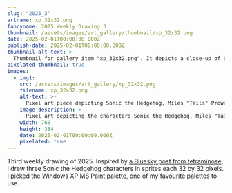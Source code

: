 ```yaml
---
slug: "2025_3"
artname: xp_32x32.png
fancyname: 2025 Weekly Drawing 3
thumbnail: /assets/images/art_gallery/thumbnail/xp_32x32.png
date: 2025-02-01T00:00:00.000Z
publish-date: 2025-02-01T00:00:00.000Z
thumbnail-alt-text: >-
  Thumbnail for gallery item "xp_32x32.png". It depicts a close-up of Sonic the Hedgehog.
pixelated-thumbnail: true
images:
  - img1:
    src: /assets/images/art_gallery/xp_32x32.png
    filename: xp_32x32.png
    alt-text: >-
      Pixel art piece depicting Sonic the Hedgehog, Miles "Tails" Prower, and Knuckles the Echidna.
    image-description: >-
      Pixel art depicting the characters Sonic the Hedgehog, Miles "Tails" Prower, and Knuckles the Echidna. All three are shown in a side view, their bodies tilted towards the viewer with their heads facing to the right. Sonic is in an "action" pose, his right foot raised as if preparing to run. He has a focused grin on his face. Tails is in a more neutral standing pose, smiling as his hands are held by his side. Knuckles has a more aloof pose, his gloved fists hanging by his side as he wears a neutral expression on his face.
    width: 768
    height: 384
    date: 2025-02-01T00:00:00.000Z
    pixelated: true
---
```

<p>
	Third weekly drawing of 2025. Inspired by <a href="https://bsky.app/profile/tetraminose.bsky.social/post/3lgemeg236s2s" target="_blank">a Bluesky post from tetraminose</a>, I drew three Sonic the Hedgehog characters in sprites each 32 by 32 pixels. I picked the Windows XP MS Paint palette, one of my favourite palettes to use.
</p>
